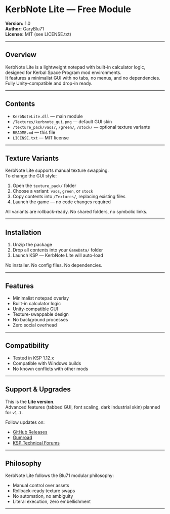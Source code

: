 # KerbNote Lite — Free Module  
**Version:** 1.0  
**Author:** GaryBlu71  
**License:** MIT (see LICENSE.txt)

---

##  Overview

KerbNote Lite is a lightweight notepad with built-in calculator logic, designed for Kerbal Space Program mod environments.  
It features a minimalist GUI with no tabs, no menus, and no dependencies.  
Fully Unity-compatible and drop-in ready.

---

##  Contents

- `KerbNoteLite.dll` — main module  
- `/Textures/kerbnote_gui.png` — default GUI skin  
- `/texture_pack/vaos/`, `/green/`, `/stock/` — optional texture variants  
- `README.md` — this file  
- `LICENSE.txt` — MIT license

---

##  Texture Variants

KerbNote Lite supports manual texture swapping.  
To change the GUI style:

1. Open the `texture_pack/` folder  
2. Choose a variant: `vaos`, `green`, or `stock`  
3. Copy contents into `/Textures/`, replacing existing files  
4. Launch the game — no code changes required

All variants are rollback-ready. No shared folders, no symbolic links.

---

##  Installation

1. Unzip the package  
2. Drop all contents into your `GameData/` folder  
3. Launch KSP — KerbNote Lite will auto-load

No installer. No config files. No dependencies.

---

##  Features

- Minimalist notepad overlay  
- Built-in calculator logic  
- Unity-compatible GUI  
- Texture-swappable design  
- No background processes  
- Zero social overhead

---

##  Compatibility

- Tested in KSP 1.12.x  
- Compatible with Windows builds  
- No known conflicts with other mods

---

##  Support & Upgrades

This is the **Lite version**.  
Advanced features (tabbed GUI, font scaling, dark industrial skin) planned for `v1.1`.

Follow updates on:
- [GitHub Releases](https://github.com/garyblu71mods/KerbNoteLite/releases)  
- [Gumroad](https://gumroad.com/garyblu71mods)  
- [KSP Technical Forums](https://forum.kerbalspaceprogram.com)

---

##  Philosophy

KerbNote Lite follows the Blu71 modular philosophy:  
- Manual control over assets  
- Rollback-ready texture swaps  
- No automation, no ambiguity  
- Literal execution, zero embellishment

---
